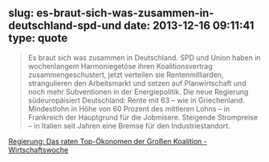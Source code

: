 slug: es-braut-sich-was-zusammen-in-deutschland-spd-und
date: 2013-12-16 09:11:41
type: quote
---

> Es braut sich was zusammen in Deutschland. SPD und Union haben in wochenlangem Harmoniegetöse ihren Koalitionsvertrag zusammengeschustert, jetzt verteilen sie Rentenmilliarden, strangulieren den Arbeitsmarkt und setzen auf Planwirtschaft und noch mehr Subventionen in der Energiepolitik. Die neue Regierung südeuropäisiert Deutschland: Rente mit 63 – wie in Griechenland. Mindestlohn in Höhe von 60 Prozent des mittleren Lohns – in Frankreich der Hauptgrund für die Jobmisere. Steigende Strompreise – in Italien seit Jahren eine Bremse für den Industriestandort.

[Regierung: Das raten Top-Ökonomen der Großen Koalition - Wirtschaftswoche](http://www.wiwo.de/politik/deutschland/regierung-das-raten-top-oekonomen-der-grossen-koalition/9212582.html)
